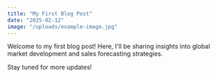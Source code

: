 ```yaml
---
title: "My First Blog Post"
date: "2025-02-12"
image: "/uploads/example-image.jpg"
---
```


Welcome to my first blog post! Here, I'll be sharing insights into global market development and sales forecasting strategies.

Stay tuned for more updates!
